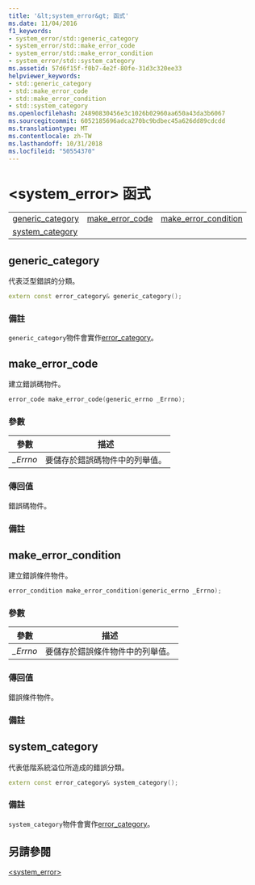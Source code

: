 ```yaml
---
title: '&lt;system_error&gt; 函式'
ms.date: 11/04/2016
f1_keywords:
- system_error/std::generic_category
- system_error/std::make_error_code
- system_error/std::make_error_condition
- system_error/std::system_category
ms.assetid: 57d6f15f-f0b7-4e2f-80fe-31d3c320ee33
helpviewer_keywords:
- std::generic_category
- std::make_error_code
- std::make_error_condition
- std::system_category
ms.openlocfilehash: 24890830456e3c1026b02960aa650a43da3b6067
ms.sourcegitcommit: 6052185696adca270bc9bdbec45a626dd89cdcdd
ms.translationtype: MT
ms.contentlocale: zh-TW
ms.lasthandoff: 10/31/2018
ms.locfileid: "50554370"
---
```

# <a name="ltsystemerrorgt-functions"></a>&lt;system_error&gt; 函式

||||
|-|-|-|
|[generic_category](#generic_category)|[make_error_code](#make_error_code)|[make_error_condition](#make_error_condition)|
|[system_category](#system_category)|

## <a name="generic_category"></a>  generic_category

代表泛型錯誤的分類。

```cpp
extern const error_category& generic_category();
```

### <a name="remarks"></a>備註

`generic_category`物件會實作[error_category](../standard-library/error-category-class.md)。

## <a name="make_error_code"></a>  make_error_code

建立錯誤碼物件。

```cpp
error_code make_error_code(generic_errno _Errno);
```

### <a name="parameters"></a>參數

|參數|描述|
|---------------|-----------------|
|*_Errno*|要儲存於錯誤碼物件中的列舉值。|

### <a name="return-value"></a>傳回值

錯誤碼物件。

### <a name="remarks"></a>備註

## <a name="make_error_condition"></a>  make_error_condition

建立錯誤條件物件。

```cpp
error_condition make_error_condition(generic_errno _Errno);
```

### <a name="parameters"></a>參數

|參數|描述|
|---------------|-----------------|
|*_Errno*|要儲存於錯誤條件物件中的列舉值。|

### <a name="return-value"></a>傳回值

錯誤條件物件。

### <a name="remarks"></a>備註

## <a name="system_category"></a>  system_category

代表低階系統溢位所造成的錯誤分類。

```cpp
extern const error_category& system_category();
```

### <a name="remarks"></a>備註

`system_category`物件會實作[error_category](../standard-library/error-category-class.md)。

## <a name="see-also"></a>另請參閱

[<system_error>](../standard-library/system-error.md)<br/>
